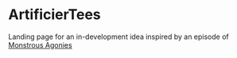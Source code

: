 # ArtificierTees
Landing page for an in-development idea inspired by an episode of [Monstrous Agonies](https://www.monstrousagonies.co.uk/post/episode-ninety-seven)

